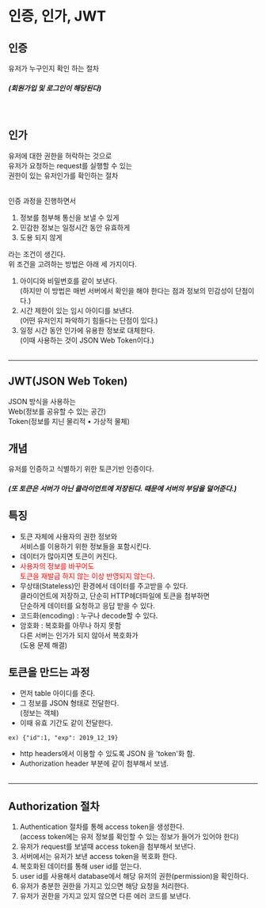 # 인증, 인가, JWT
## 인증
유저가 누구인지 확인 하는 절차
##### (회원가입 및 로그인이 해당된다)
<br>

## 인가
유저에 대한 권한을 허락하는 것으로<br>유저가 요청하는 request를 실행할 수 있는<br>권한이 있는 유저인가를 확인하는 절차
<br><br>

인증 과정을 진행하면서 
1. 정보를 첨부해 통신을 보낼 수 있게
2. 민감한 정보는 일정시간 동안 유효하게
3. 도용 되지 않게

라는 조건이 생긴다.<br>위 조건을 고려하는 방법은 아래 세 가지이다.

1. 아이디와 비밀번호를 같이 보낸다.<br>(하지만 이 방법은 매번 서버에서 확인을 해야 한다는 점과 정보의 민감성이 단점이다.)
2. 시간 제한이 있는 임시 아이디를 보낸다.<br>(어떤 유저인지 파악하기 힘들다는 단점이 있다.)
3. 일정 시간 동안 인가에 유용한 정보로 대체한다.<br>(이때 사용하는 것이 JSON Web Token이다.)
<br>&nbsp;

---

##  JWT(JSON Web Token)
JSON 방식을 사용하는<br>Web(정보를 공유할 수 있는 공간)<br>Token(정보를 지닌 물리적 • 가상적 물체)
## 개념
유저를 인증하고 식별하기 위한 토큰기반 인증이다.
##### (또 토큰은 서버가 아닌 클라이언트에 저장된다. 때문에 서버의 부담을 덜어준다.)
## 특징  
+ 토큰 자체에 사용자의 권한 정보와<br>서비스를 이용하기 위한 정보들을 포함시킨다.
+  데이터가 많아지면 토큰이 커진다.
+ <span style="color:red">사용자의 정보를 바꾸어도<br>토큰을 재발급 하지 않는 이상 반영되지 않는다</span>.
+ 무상태(Stateless)인 환경에서 데이터를 주고받을 수 있다.<br>클라이언트에 저장하고, 단순히 HTTP헤더파일에 토큰을 첨부하면<br>단순하게 데이터를 요청하고 응답 받을 수 있다.
+ 코드화(encoding) : 누구나 decode할 수 있다.
+ 암호화 : 복호화를 아무나 하지 못함<br>다른 서버는 인가가 되지 않아서 복호화가 <br>(도용 문제 해결)

## 토큰을 만드는 과정
+ 먼저 table 아이디를 준다.
+ 그 정보를 JSON 형태로 전달한다.<br>(정보는 객체)
+ 이때 유효 기간도 같이 전달한다.
```
ex) {"id":1, "exp": 2019_12_19}
```
+ http headers에서 이용할 수 있도록 JSON 을 'token'화 함.
+ Authorization header 부분에 같이 첨부해서 보냄.
<br><br>

---

## Authorization 절차
1. Authentication 절차를 통해 access token을 생성한다.<br>(access token에는 유저 정보를 확인할 수 있는 정보가 들어가 있어야 한다)
2. 유저가 request를 보낼때 access token을 첨부해서 보낸다.
3. 서버에서는 유저가 보낸 access token을 복호화 한다.
4. 복호화된 데이터를 통해 user id를 얻는다.
5. user id를 사용해서 database에서 해당 유저의 권한(permission)을 확인하다.
6. 유저가 충분한 권한을 가지고 있으면 해당 요청을 처리한다.
7. 유저가 권한을 가지고 있지 않으면 다른 에러 코드를 보낸다.
